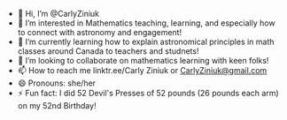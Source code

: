 - 👋 Hi, I’m @CarlyZiniuk
- 👀 I’m interested in Mathematics teaching, learning, and especially how to connect with astronomy and engagement!
- 🌱 I’m currently learning how to explain astronomical principles in math classes around Canada to teachers and studnets!
- 💞️ I’m looking to collaborate on mathematics learning with keen folks!
- 📫 How to reach me linktr.ee/Carly Ziniuk or CarlyZiniuk@gmail.com
- 😄 Pronouns: she/her
- ⚡ Fun fact: I did 52 Devil's Presses of 52 pounds (26 pounds each arm) on my 52nd Birthday!

<!---
CarlyZiniuk/CarlyZiniuk is a ✨ special ✨ repository because its `README.md` (this file) appears on your GitHub profile.
You can click the Preview link to take a look at your changes.
--->
